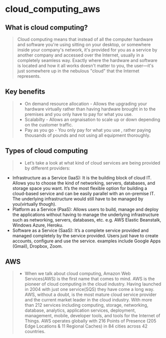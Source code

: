 # cloud_computing_aws

## What is cloud computing?
> Cloud computing means that instead of all the computer hardware and software you're using sitting on your desktop, or somewhere inside your company's network, it's provided for you as a service by another company and accessed over the Internet, usually in a completely seamless way. Exactly where the hardware and software is located and how it all works doesn't matter to you, the user—it's just somewhere up in the nebulous "cloud" that the Internet represents.

## Key benefits
> - On demand resource allocation - Allows the upgrading your hardware virtually rather than having hardware brought in to the premises and you only have to pay for what you use.
> - Scalabilty - Allows an orgnaisation to scale up or down depending on the customer traffic.
>  - Pay as you go - You only pay for what you use , rather paying thousands of pounds and not using all equipment thoroughly. 

## Types of cloud computing
> - Let’s take a look at what kind of cloud services are being provided by different providers:
- Infrastructure as a Service (IaaS): It is the building block of cloud IT. Allows you to choose the kind of networking, servers, databases, and storage space you want. It’s the most flexible option for building a cloud-based service and can be easily parallel with an on-premise IT. The underlying infrastructure would still have to be managed by you(virtually though).
- Platform as a Service (PaaS): Allows users to build, manage and deploy the applications without having to manage the underlying infrastructure such as networking, servers, databases, etc. e.g. AWS Elastic Beanstalk, Windows Azure, Heroku.
- Software as a Service (SaaS): It’s a complete service provided and managed completely by the service provided. Users just have to create accounts, configure and use the service. examples include Google Apps (Gmail), Dropbox, Zoom.

## AWS
> - When we talk about cloud computing, Amazon Web Services(AWS) is the first name that comes to mind. AWS is the pioneer of cloud computing in the cloud industry. Having launched in 2004 with just one service(SQS) they have come a long way. AWS, without a doubt, is the most mature cloud service provider and the current market leader in the cloud industry.
With more than 212 services including computing, storage, networking, database, analytics, application services, deployment, management, mobile, developer tools, and tools for the Internet of Things. AWS operates globally with 216 Points of Presence (205 Edge Locations & 11 Regional Caches) in 84 cities across 42 countries.
